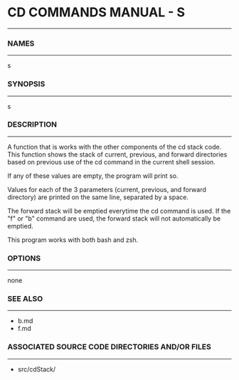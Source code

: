 # CD COMMANDS MANUAL - S #
- - -

### NAMES ###
- - -

s

### SYNOPSIS ###
- - -

s

### DESCRIPTION ###
- - -

A function that is works with the other components of the cd stack code. This function shows the stack of current, previous, and forward directories based on previous use of the cd command in the current shell session.

If any of these values are empty, the program will print so.

Values for each of the 3 parameters (current, previous, and forward directory) are printed on the same line, separated by a space.

The forward stack will be emptied everytime the cd command is used. If the "f" or "b" command are used, the forward stack will not automatically be emptied.

This program works with both bash and zsh.

### OPTIONS ###
- - -

none

### SEE ALSO ###
- - -

- b.md
- f.md

### ASSOCIATED SOURCE CODE DIRECTORIES AND/OR FILES ###
- - -

- src/cdStack/
